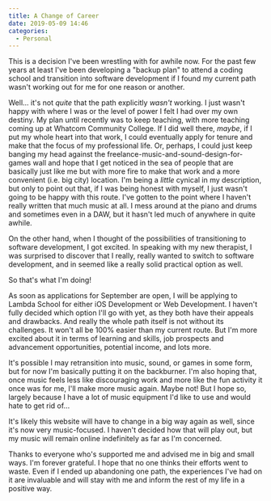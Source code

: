 ```yaml
---
title: A Change of Career
date: 2019-05-09 14:46
categories:
  - Personal
---
```


This is a decision I've been wrestling with for awhile now. For the past few years at least I've been developing a "backup plan" to attend a coding school and transition into software development if I found my current path wasn't working out for me for one reason or another.

Well...<!--more--> it's not *quite* that the path explicitly *wasn't* working. I just wasn't happy with where I was or the level of power I felt I had over my own destiny. My plan until recently was to keep teaching, with more teaching coming up at Whatcom Community College. If I did well there, *maybe*, if I put my whole heart into that work, I could eventually apply for tenure and make that the focus of my professional life. Or, perhaps, I could just keep banging my head against the freelance-music-and-sound-design-for-games wall and hope that I get noticed in the sea of people that are basically just like me but with more fire to make that work and a more convenient (i.e. big city) location. I'm being a *little* cynical in my description, but only to point out that, if I was being honest with myself, I just wasn't going to be happy with this route. I've gotten to the point where I haven't really written that much music at all. I mess around at the piano and drums and sometimes even in a DAW, but it hasn't led much of anywhere in quite awhile.

On the other hand, when I thought of the possibilities of transitioning to software development, I got excited. In speaking with my new therapist, I was surprised to discover that I really, really wanted to switch to software development, and in seemed like a really solid practical option as well.

So that's what I'm doing!

As soon as applications for September are open, I will be applying to Lambda School for either iOS Development or Web Development. I haven't fully decided which option I'll go with yet, as they both have their appeals and drawbacks. And really the whole path itself is not without its challenges. It won't all be 100% easier than my current route. But I'm more excited about it in terms of learning and skills, job prospects and advancement opportunities, potential income, and lots more.

It's possible I may retransition into music, sound, or games in some form, but for now I'm basically putting it on the backburner. I'm also hoping that, once music feels less like discouraging work and more like the fun activity it once was for me, I'll make more music again. Maybe not! But I hope so, largely because I have a lot of music equipment I'd like to use and would hate to get rid of...

It's likely this website will have to change in a big way again as well, since it's now very music-focused. I haven't decided how that will play out, but my music will remain online indefinitely as far as I'm concerned.

Thanks to everyone who's supported me and advised me in big and small ways. I'm forever grateful. I hope that no one thinks their efforts went to waste. Even if I ended up abandoning one path, the experiences I've had on it are invaluable and will stay with me and inform the rest of my life in a positive way.
